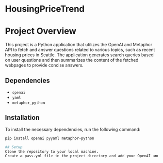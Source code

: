 # HousingPriceTrend

# Project Overview

This project is a Python application that utilizes the OpenAI and Metaphor API to fetch and answer questions related to various topics, such as recent housing prices in Seattle.
The application generates search queries based on user questions and then summarizes the content of the fetched webpages to provide concise answers.

## Dependencies

- `openai`
- `yaml`
- `metaphor_python`

## Installation

To install the necessary dependencies, run the following command:

```sh
pip install openai pyyaml metaphor-python

## Setup
Clone the repository to your local machine.
Create a pass.yml file in the project directory and add your OpenAI and Metaphor API keys as follows:
